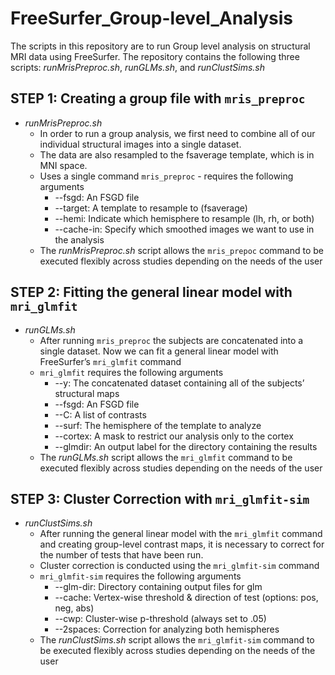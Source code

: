 # FreeSurfer_Group-level_Analysis

The scripts in this repository are to run Group level analysis on structural MRI data using FreeSurfer. The repository contains the following three scripts: *runMrisPreproc.sh*, *runGLMs.sh*, and *runClustSims.sh*

## STEP 1: Creating a group file with `mris_preproc` 
 - *runMrisPreproc.sh* 
    - In order to run a group analysis, we first need to combine all of our individual structural images into a single dataset. 
    - The data are also resampled to the fsaverage template, which is in MNI space.
    - Uses a single command `mris_preproc` - requires the following arguments
      - --fsgd: An FSGD file
      - --target: A template to resample to (fsaverage) 
      - --hemi: Indicate which hemisphere to resample (lh, rh, or both)
      - --cache-in: Specify which smoothed images we want to use in the analysis
    - The *runMrisPreproc.sh* script allows the `mris_prepoc` command to be executed flexibly across studies depending on the needs of the user
    
## STEP 2: Fitting the general linear model with `mri_glmfit` 
- *runGLMs.sh*
  - After running `mris_preproc` the subjects are concatenated into a single dataset. Now we can fit a general linear model with FreeSurfer’s `mri_glmfit` command
  - `mri_glmfit` requires the following arguments
     - --y: The concatenated dataset containing all of the subjects’ structural maps
     - --fsgd: An FSGD file
     - --C: A list of contrasts
     - --surf: The hemisphere of the template to analyze
     - --cortex: A mask to restrict our analysis only to the cortex
     - --glmdir: An output label for the directory containing the results
  - The *runGLMs.sh* script allows the `mri_glmfit` command to be executed flexibly across studies depending on the needs of the user
 
## STEP 3: Cluster Correction with `mri_glmfit-sim` 
- *runClustSims.sh*
  - After running the general linear model with the `mri_glmfit` command and creating group-level contrast maps, it is necessary to correct for the number of tests that have been run.
  - Cluster correction is conducted using the `mri_glmfit-sim` command
  - `mri_glmfit-sim` requires the following arguments
     - --glm-dir: Directory containing output files for glm 
     - --cache: Vertex-wise threshold & direction of test (options: pos, neg, abs)
     - --cwp: Cluster-wise p-threshold (always set to .05)
     - --2spaces: Correction for analyzing both hemispheres
  - The *runClustSims.sh* script allows the `mri_glmfit-sim` command to be executed flexibly across studies depending on the needs of the user
